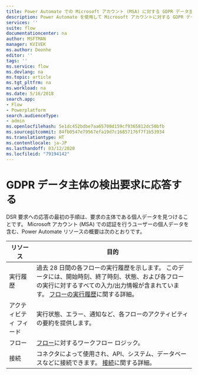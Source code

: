 ```yaml
---
title: Power Automate での Microsoft アカウント (MSA) に対する GDPR データ主体の検出要求 | Microsoft Docs
description: Power Automate を使用して Microsoft アカウントに対する GDPR データ主体の検出要求に応答する方法を説明します。
services: ''
suite: flow
documentationcenter: na
author: MSFTMAN
manager: KVIVEK
ms.author: Deonhe
editor: ''
tags: ''
ms.service: flow
ms.devlang: na
ms.topic: article
ms.tgt_pltfrm: na
ms.workload: na
ms.date: 5/16/2018
search.app:
- Flow
- Powerplatform
search.audienceType:
- admin
ms.openlocfilehash: 5e1dc452bdbe7aa65700d159cf9365812dc50bfb
ms.sourcegitcommit: 84fb0547e79567efa19d7c16857176f7f1b53934
ms.translationtype: HT
ms.contentlocale: ja-JP
ms.lasthandoff: 03/12/2020
ms.locfileid: "79194142"
---
```

# <a name="respond-to-gdpr-data-subject-discovery-requests"></a>GDPR データ主体の検出要求に応答する 


DSR 要求への応答の最初の手順は、要求の主体である個人データを見つけることです。
Microsoft アカウント (MSA) での認証を行うユーザーの個人データを含む、Power Automate リソースの概要は次のとおりです。

|リソース|目的|
|-----|-----|
|実行履歴|過去 28 日間の各フローの実行履歴を示します。 このデータには、開始時刻、終了時刻、状態、および各フローの実行に対するすべての入力/出力情報が含まれています。 [フローの実行履歴](https://flow.microsoft.com/blog/download-history-recurrence/)に関する詳細。|
|アクティビティ フィード| 実行状態、エラー、通知など、各フローのアクティビティの要約を提供します。|
|フロー|[フロー](https://docs.microsoft.com/flow/get-started-logic-flow)に対するワークフロー ロジック。|
|接続|コネクタによって使用され、API、システム、データベースなどに接続できます。 [接続](add-manage-connections.md)に関する詳細。|

